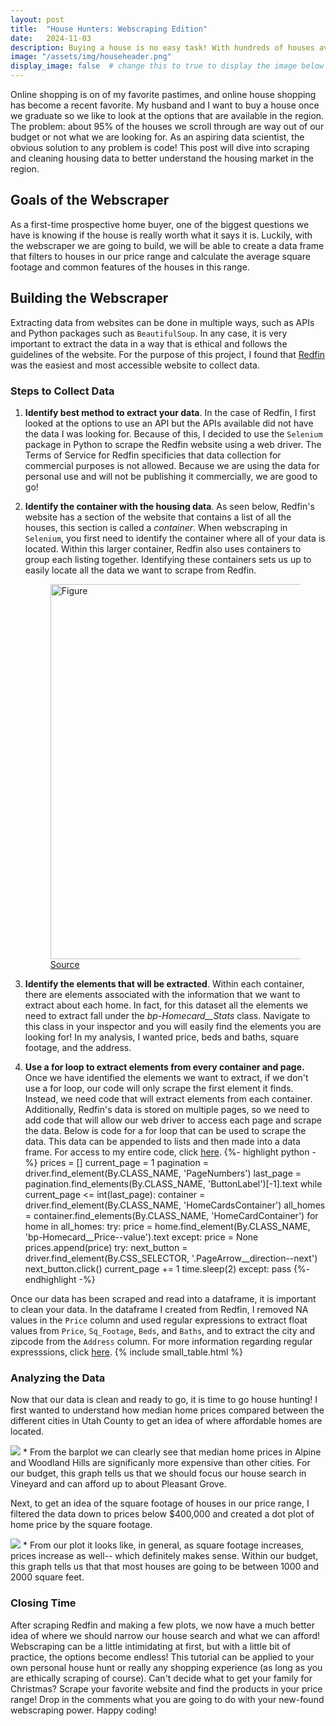 ```yaml
---
layout: post
title:  "House Hunters: Webscraping Edition"
date:   2024-11-03
description: Buying a house is no easy task! With hundreds of houses available, it becomes difficult to sift through all the many options. But with just a few lines of code we can turn overwhelming pages of data into a clean, curated data set of housing information!
image: "/assets/img/househeader.png"
display_image: false  # change this to true to display the image below the banner 
---
```


<p class="intro"><span class="dropcap">O</span>nline shopping is on of my favorite pastimes, and online house shopping has become a recent favorite. My husband and I want to buy a house once we graduate so we like to look at the options that are available in the region. The problem: about 95% of the houses we scroll through are way out of our budget or not what we are looking for. As an aspiring data scientist, the obvious solution to any problem is code! This post will dive into scraping and cleaning housing data to better understand the housing market in the region.</p>

## Goals of the Webscraper
As a first-time prospective home buyer, one of the biggest questions we have is knowing if the house is really worth what it says it is. Luckily, with the webscraper we are going to build, we will be able to create a data frame that filters to houses in our price range and calculate the average square footage and common features of the houses in this range.

## Building the Webscraper
Extracting data from websites can be done in multiple ways, such as APIs and Python packages such as `BeautifulSoup`. In any case, it is very important to extract the data in a way that is ethical and follows the guidelines of the website. For the purpose of this project, I found that [Redfin](https://www.redfin.com/county/2918/UT/Utah-County) was the easiest and most accessible website to collect data. 

### Steps to Collect Data
1. **Identify best method to extract your data**. In the case of Redfin, I first looked at the options to use an API but the APIs available did not have the data I was looking for. Because of this, I decided to use the `Selenium` package in Python to scrape the Redfin website using a web driver. The Terms of Service for Redfin specificies that data collection for commercial purposes is not allowed. Because we are using the data for personal use and will not be publishing it commercially, we are good to go! 

2. **Identify the container with the housing data**. As seen below, Redfin's website has a section of the website that contains a list of all the houses, this section is called a *container*. When webscraping in `Selenium`, you first need to identify the container where all of your data is located. Within this larger container, Redfin also uses containers to group each listing together. Identifying these containers sets us up to easily locate all the data we want to scrape from Redfin.

    <figure>
    <img src="{{site.url}}/{{site.baseurl}}/assets/img/house_screenshot.jpg" alt="Figure" style="width:600px;"/>
    <figcaption>
        <a href="https://www.redfin.com/county/2918/UT/Utah-County">Source</a>
    </figcaption>
    </figure>

3. **Identify the elements that will be extracted**. Within each container, there are elements associated with the information that we want to extract about each home. In fact, for this dataset all the elements we need to extract fall under the *bp-Homecard__Stats* class. Navigate to this class in your inspector and you will easily find the elements you are looking for! In my analysis, I wanted price, beds and baths, square footage, and the address.

4. **Use a for loop to extract elements from every container and page.** Once we have identified the elements we want to extract, if we don't use a for loop, our code will only scrape the first element it finds. Instead, we need code that will extract elements from each container. Additionally, Redfin's data is stored on multiple pages, so we need to add code that will allow our web driver to access each page and scrape the data. Below is code for a for loop that can be used to scrape the data. This data can be appended to lists and then made into a data frame. For access to my entire code, click [here](https://github.com/wilcobry/Post_2_data).
{%- highlight python -%}
prices = []
current_page = 1
pagination = driver.find_element(By.CLASS_NAME, 'PageNumbers')
last_page = pagination.find_elements(By.CLASS_NAME, 'ButtonLabel')[-1].text
while current_page <= int(last_page):
    container = driver.find_element(By.CLASS_NAME, 'HomeCardsContainer')
    all_homes = container.find_elements(By.CLASS_NAME, 'HomeCardContainer')
    for home in all_homes:
        try:
            price = home.find_element(By.CLASS_NAME, 'bp-Homecard__Price--value').text
        except:
            price = None
        prices.append(price)
    try:
        next_button = driver.find_element(By.CSS_SELECTOR, '.PageArrow__direction--next')
        next_button.click()
        current_page += 1
        time.sleep(2)
    except:
        pass
{%- endhighlight -%}

Once our data has been scraped and read into a dataframe, it is important to clean your data. 
In the dataframe I created from Redfin, I removed NA values in the `Price` column and used 
regular expressions to extract float values from `Price`, `Sq_Footage`, `Beds`, and `Baths`, 
and to extract the city and zipcode from the `Address` column. For more information regarding regular expresssions, click [here](https://www.regular-expressions.info).
{% include small_table.html %}

### Analyzing the Data
 Now that our data is clean and ready to go, it is time to go house hunting! I first wanted to understand how median home prices compared between the different cities in Utah County to get an idea of where affordable homes are located. 

 <img src="{{site.url}}/{{site.baseurl}}/assets/img/medianhouse.png"/>
* From the barplot we can clearly see that median home prices in Alpine and Woodland Hills are significanly more expensive than other cities. For our budget, this graph tells us that we should focus our house search in Vineyard and can afford up to about Pleasant Grove.

Next, to get an idea of the square footage of houses in our price range, I filtered the data down to prices below $400,000 and created a dot plot of home price by the square footage. 
 
 <img src="{{site.url}}/{{site.baseurl}}/assets/img/regression_plot2.png"/>
* From our plot it looks like, in general, as square footage increases, prices increase as well-- which definitely makes sense. Within our budget, this graph tells us that that most houses are going to be between 1000 and 2000 square feet. 

### Closing Time
After scraping Redfin and making a few plots, we now have a much better idea of where we should narrow our house search and what we can afford! Webscraping can be a little intimidating at first, but with a little bit of practice, the options become endless! This tutorial can be applied to your own personal house hunt or really any shopping experience (as long as you are ethically scraping of course). Can't decide what to get your family for Christmas? Scrape your favorite website and find the products in your price range! Drop in the comments what you are going to do with your new-found webscraping power. Happy coding!

